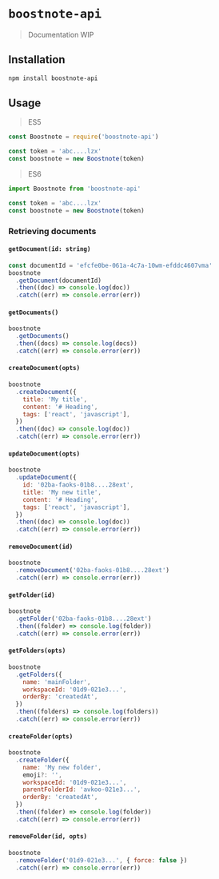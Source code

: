 # `boostnote-api`

> Documentation WIP

## Installation

```bash
npm install boostnote-api
```

## Usage

> ES5

```js
const Boostnote = require('boostnote-api')

const token = 'abc....lzx'
const boostnote = new Boostnote(token)
```

> ES6

```js
import Boostnote from 'boostnote-api'

const token = 'abc....lzx'
const boostnote = new Boostnote(token)
```

### Retrieving documents

#### `getDocument(id: string)`

```js
const documentId = 'efcfe0be-061a-4c7a-10wm-efddc4607vma'
boostnote
  .getDocument(documentId)
  .then((doc) => console.log(doc))
  .catch((err) => console.error(err))
```

#### `getDocuments()`

```js
boostnote
  .getDocuments()
  .then((docs) => console.log(docs))
  .catch((err) => console.error(err))
```

#### `createDocument(opts)`

```js
boostnote
  .createDocument({
    title: 'My title',
    content: '# Heading',
    tags: ['react', 'javascript'],
  })
  .then((doc) => console.log(doc))
  .catch((err) => console.error(err))
```

#### `updateDocument(opts)`

```js
boostnote
  .updateDocument({
    id: '02ba-faoks-01b8....28ext',
    title: 'My new title',
    content: '# Heading',
    tags: ['react', 'javascript'],
  })
  .then((doc) => console.log(doc))
  .catch((err) => console.error(err))
```

#### `removeDocument(id)`

```js
boostnote
  .removeDocument('02ba-faoks-01b8....28ext')
  .catch((err) => console.error(err))
```

#### `getFolder(id)`

```js
boostnote
  .getFolder('02ba-faoks-01b8....28ext')
  .then((folder) => console.log(folder))
  .catch((err) => console.error(err))
```

#### `getFolders(opts)`

```js
boostnote
  .getFolders({
    name: 'mainFolder',
    workspaceId: '01d9-021e3...',
    orderBy: 'createdAt',
  })
  .then((folders) => console.log(folders))
  .catch((err) => console.error(err))
```

#### `createFolder(opts)`

```js
boostnote
  .createFolder({
    name: 'My new folder',
    emoji?: '',
    workspaceId: '01d9-021e3...',
    parentFolderId: 'avkoo-021e3...',
    orderBy: 'createdAt',
  })
  .then((folder) => console.log(folder))
  .catch((err) => console.error(err))
```

#### `removeFolder(id, opts)`

```js
boostnote
  .removeFolder('01d9-021e3...', { force: false })
  .catch((err) => console.error(err))
```
